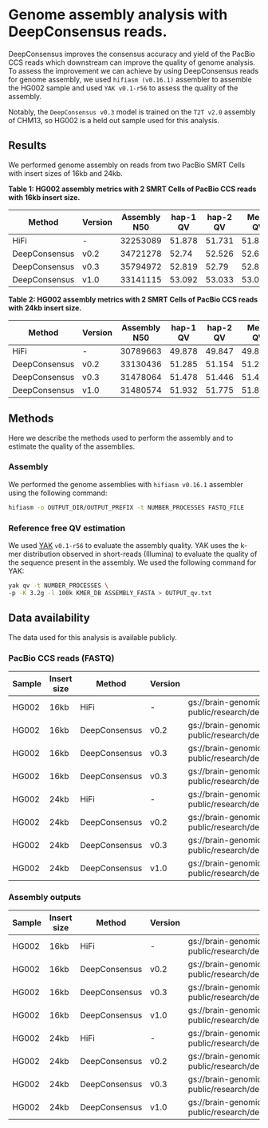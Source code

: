 # Genome assembly analysis with DeepConsensus reads.

DeepConsensus improves the consensus accuracy and yield of the PacBio CCS reads
which downstream can improve the quality of genome analysis. To assess the
improvement we can achieve by using DeepConsensus reads for genome assembly, we
used `hifiasm (v0.16.1)` assembler to assemble the HG002 sample and used `YAK
v0.1-r56` to assess the quality of the assembly.

Notably, the `DeepConsensus v0.3` model is trained on the `T2T v2.0` assembly of
CHM13, so HG002 is a held out sample used for this analysis.

## Results

We performed genome assembly on reads from two PacBio SMRT Cells with insert
sizes of 16kb and 24kb.

**Table 1: HG002 assembly metrics with 2 SMRT Cells of PacBio CCS reads with
16kb insert size.**

Method        | Version | Assembly N50 | hap-1 QV | hap-2 QV | Mean QV
------------- | ------- | ------------ | -------- | -------- | -------
HiFi          | -       | 32253089     | 51.878   | 51.731   | 51.8045
DeepConsensus | v0.2    | 34721278     | 52.74    | 52.526   | 52.633
DeepConsensus | v0.3    | 35794972     | 52.819   | 52.79    | 52.8045
DeepConsensus | v1.0    | 33141115     | 53.092   | 53.033   | 53.0625

**Table 2: HG002 assembly metrics with 2 SMRT Cells of PacBio CCS reads with
24kb insert size.**

Method        | Version | Assembly N50 | hap-1 QV | hap-2 QV | Mean QV
------------- | ------- | ------------ | -------- | -------- | -------
HiFi          | -       | 30789663     | 49.878   | 49.847   | 49.8625
DeepConsensus | v0.2    | 33130436     | 51.285   | 51.154   | 51.2195
DeepConsensus | v0.3    | 31478064     | 51.478   | 51.446   | 51.462
DeepConsensus | v1.0    | 31480574     | 51.932   | 51.775   | 51.8535

## Methods

Here we describe the methods used to perform the assembly and to estimate the
quality of the assemblies.

### Assembly

We performed the genome assemblies with `hifiasm v0.16.1` assembler using the
following command:

```bash
hifiasm -o OUTPUT_DIR/OUTPUT_PREFIX -t NUMBER_PROCESSES FASTQ_FILE
```

### Reference free QV estimation

We used [YAK](https://github.com/lh3/yak) `v0.1-r56` to evaluate the assembly
quality. YAK uses the k-mer distribution observed in short-reads (Illumina) to
evaluate the quality of the sequence present in the assembly. We used the
following command for YAK:

```bash
yak qv -t NUMBER_PROCESSES \
-p -K 3.2g -l 100k KMER_DB ASSEMBLY_FASTA > OUTPUT_qv.txt
```

## Data availability

The data used for this analysis is available publicly.

### PacBio CCS reads (FASTQ)

Sample | Insert size | Method        | Version | Location
------ | ----------- | ------------- | ------- | --------
HG002  | 16kb        | HiFi          | -       | gs://brain-genomics-public/research/deepconsensus/data/v0.3/assembly_analysis/fastqs/HG002_16kb_2SMRT_cells.hifi.q20.fastq
HG002  | 16kb        | DeepConsensus | v0.2    | gs://brain-genomics-public/research/deepconsensus/data/v0.3/assembly_analysis/fastqs/HG002_16kb_2SMRT_cells.dc.v0.2.q20.fastq.gz
HG002  | 16kb        | DeepConsensus | v0.3    | gs://brain-genomics-public/research/deepconsensus/data/v0.3/assembly_analysis/fastqs/HG002_16kb_2SMRT_cells.dc.v0.3.q20.fastq.gz
HG002  | 16kb        | DeepConsensus | v0.3    | gs://brain-genomics-public/research/deepconsensus/data/v1.0/assembly_analysis/fastqs/HG002_16kb_2SMRT_cells.dc.v1.0.q20.fastq.gz
HG002  | 24kb        | HiFi          | -       | gs://brain-genomics-public/research/deepconsensus/data/v0.3/assembly_analysis/fastqs/HG002_24kb_2SMRT_cells.hifi.q20.fastq
HG002  | 24kb        | DeepConsensus | v0.2    | gs://brain-genomics-public/research/deepconsensus/data/v0.3/assembly_analysis/fastqs/HG002_24kb_2SMRT_cells.dc.v0.2.q20.fastq.gz
HG002  | 24kb        | DeepConsensus | v0.3    | gs://brain-genomics-public/research/deepconsensus/data/v0.3/assembly_analysis/fastqs/HG002_24kb_2SMRT_cells.dc.v0.3.q20.fastq.gz
HG002  | 24kb        | DeepConsensus | v1.0    | gs://brain-genomics-public/research/deepconsensus/data/v1.0/assembly_analysis/fastqs/HG002_24kb_2SMRT_cells.dc.v1.0.q20.fastq.gz

### Assembly outputs

Sample | Insert size | Method        | Version | Location
------ | ----------- | ------------- | ------- | --------
HG002  | 16kb        | HiFi          | -       | gs://brain-genomics-public/research/deepconsensus/data/v0.3/assembly_analysis/hifiasm_outputs/HG002_16kb_2SMRT_cells_hifi_q20/
HG002  | 16kb        | DeepConsensus | v0.2    | gs://brain-genomics-public/research/deepconsensus/data/v0.3/assembly_analysis/hifiasm_outputs/HG002_16kb_2SMRT_cells_dc_v0.2_q20/
HG002  | 16kb        | DeepConsensus | v0.3    | gs://brain-genomics-public/research/deepconsensus/data/v0.3/assembly_analysis/hifiasm_outputs/HG002_16kb_2SMRT_cells_dc_v0.3_q20/
HG002  | 16kb        | DeepConsensus | v1.0    | gs://brain-genomics-public/research/deepconsensus/data/v1.0/assembly_analysis/hifiasm_outputs/HG002_16kb_2SMRT_cells_dc_v1.0_q20/
HG002  | 24kb        | HiFi          | -       | gs://brain-genomics-public/research/deepconsensus/data/v0.3/assembly_analysis/hifiasm_outputs/HG002_24kb_2SMRT_cells_hifi_q20/
HG002  | 24kb        | DeepConsensus | v0.2    | gs://brain-genomics-public/research/deepconsensus/data/v0.3/assembly_analysis/hifiasm_outputs/HG002_24kb_2SMRT_cells_dc_v0.2_q20/
HG002  | 24kb        | DeepConsensus | v0.3    | gs://brain-genomics-public/research/deepconsensus/data/v0.3/assembly_analysis/hifiasm_outputs/HG002_24kb_2SMRT_cells_dc_v0.3_q20/
HG002  | 24kb        | DeepConsensus | v1.0    | gs://brain-genomics-public/research/deepconsensus/data/v1.0/assembly_analysis/hifiasm_outputs/HG002_24kb_2SMRT_cells_dc_v1.0_q20/
